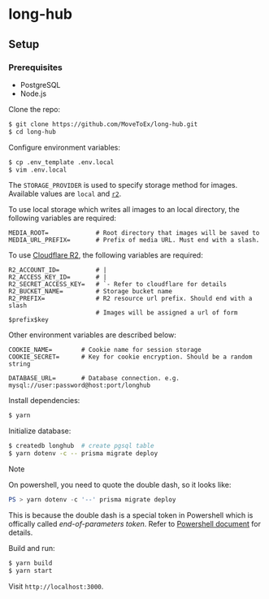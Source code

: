 
# long-hub

## Setup

### Prerequisites

- PostgreSQL
- Node.js

Clone the repo:

```sh
$ git clone https://github.com/MoveToEx/long-hub.git
$ cd long-hub
```

Configure environment variables:

```sh
$ cp .env_template .env.local
$ vim .env.local
```

The `STORAGE_PROVIDER` is used to specify storage method for images. Available values are `local` and [`r2`](https://developers.cloudflare.com/r2/).

To use local storage which writes all images to an local directory, the following variables are required:

```
MEDIA_ROOT=             # Root directory that images will be saved to
MEDIA_URL_PREFIX=       # Prefix of media URL. Must end with a slash.
```

To use [Cloudflare R2](https://developers.cloudflare.com/r2/), the following variables are required:

```
R2_ACCOUNT_ID=          # |
R2_ACCESS_KEY_ID=       # |
R2_SECRET_ACCESS_KEY=   # `- Refer to cloudflare for details
R2_BUCKET_NAME=         # Storage bucket name
R2_PREFIX=              # R2 resource url prefix. Should end with a slash
                        # Images will be assigned a url of form $prefix$key
```

Other environment variables are described below:

```
COOKIE_NAME=        # Cookie name for session storage
COOKIE_SECRET=      # Key for cookie encryption. Should be a random string

DATABASE_URL=       # Database connection. e.g. mysql://user:password@host:port/longhub
```

Install dependencies:

```sh
$ yarn
```

Initialize database:

```sh
$ createdb longhub  # create pgsql table
$ yarn dotenv -c -- prisma migrate deploy
```

> [!NOTE]
> On powershell, you need to quote the double dash, so it looks like:
> ```powershell
> PS > yarn dotenv -c '--' prisma migrate deploy
> ```
> This is because the double dash is a special token in Powershell which is offically called _end-of-parameters token_. Refer to [Powershell document](https://learn.microsoft.com/en-us/powershell/module/microsoft.powershell.core/about/about_parsing?view=powershell-7.4#the-end-of-parameters-token) for details.

Build and run:

```sh
$ yarn build
$ yarn start
```

Visit `http://localhost:3000`.
